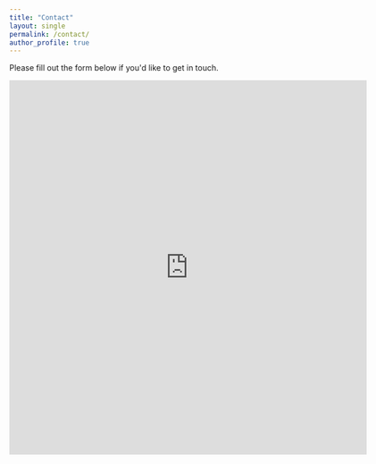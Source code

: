 ```yaml
---
title: "Contact"
layout: single
permalink: /contact/
author_profile: true
---
```


Please fill out the form below if you'd like to get in touch.

<iframe src="https://docs.google.com/forms/d/e/1FAIpQLScVKRixGippkntQJemvj_DAs9xv7EWpv85cMdDR19gFx8zA1A/viewform?embedded=true" width="640" height="670" frameborder="0" marginheight="0" marginwidth="0">Loading…</iframe>